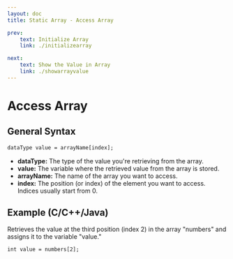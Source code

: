 ```yaml
---
layout: doc
title: Static Array - Access Array

prev:
    text: Initialize Array
    link: ./initializearray

next:
    text: Show the Value in Array
    link: ./showarrayvalue
---
```


# Access Array
## General Syntax
```txt
dataType value = arrayName[index];
```
- __dataType:__ The type of the value you're retrieving from the array.
- __value:__ The variable where the retrieved value from the array is stored.
- __arrayName:__ The name of the array you want to access.
- __index:__ The position (or index) of the element you want to access. Indices usually start from 0.

## Example (C/C++/Java)
Retrieves the value at the third position (index 2) in the array "numbers" and assigns it to the variable "value."
```cmd
int value = numbers[2];
```